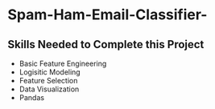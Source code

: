 # Spam-Ham-Email-Classifier-

## Skills Needed to Complete this Project
- Basic Feature Engineering
- Logisitic Modeling
- Feature Selection
- Data Visualization
- Pandas
